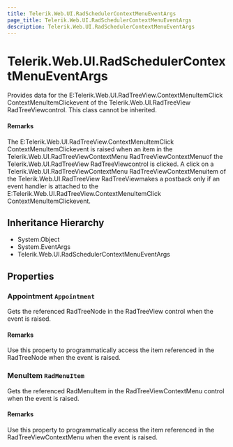 ```yaml
---
title: Telerik.Web.UI.RadSchedulerContextMenuEventArgs
page_title: Telerik.Web.UI.RadSchedulerContextMenuEventArgs
description: Telerik.Web.UI.RadSchedulerContextMenuEventArgs
---
```


# Telerik.Web.UI.RadSchedulerContextMenuEventArgs

Provides data for the E:Telerik.Web.UI.RadTreeView.ContextMenuItemClick ContextMenuItemClickevent of the Telerik.Web.UI.RadTreeView RadTreeViewcontrol. This class cannot be inherited.

#### Remarks
The E:Telerik.Web.UI.RadTreeView.ContextMenuItemClick ContextMenuItemClickevent is raised
            		when an item in the Telerik.Web.UI.RadTreeViewContextMenu RadTreeViewContextMenuof the
            		Telerik.Web.UI.RadTreeView RadTreeViewcontrol is clicked.
            		A click on a Telerik.Web.UI.RadTreeViewContextMenu RadTreeViewContextMenuitem of the
            		Telerik.Web.UI.RadTreeView RadTreeViewmakes a postback only if an event handler is attached
            		to the E:Telerik.Web.UI.RadTreeView.ContextMenuItemClick ContextMenuItemClickevent.

## Inheritance Hierarchy

* System.Object
* System.EventArgs
* Telerik.Web.UI.RadSchedulerContextMenuEventArgs

## Properties

###  Appointment `Appointment`

Gets the referenced RadTreeNode in the
                RadTreeView control when the event is raised.

#### Remarks
Use this property to programmatically access the item referenced in the
                RadTreeNode when the event is raised.

###  MenuItem `RadMenuItem`

Gets the referenced RadMenuItem in the
                RadTreeViewContextMenu control
            	when the event is raised.

#### Remarks
Use this property to programmatically access the item referenced in the
                RadTreeViewContextMenu when the event is raised.

